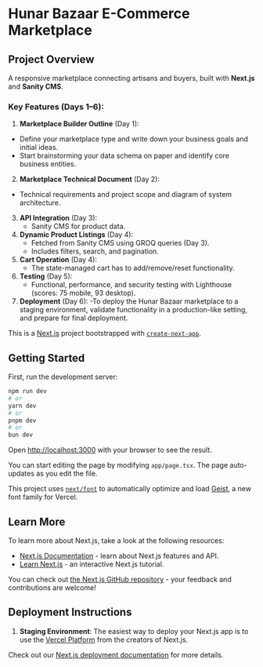 # Hunar Bazaar E-Commerce Marketplace  

## Project Overview  
A responsive marketplace connecting artisans and buyers, built with **Next.js** and **Sanity CMS**.  

### Key Features (Days 1–6): 
1. **Marketplace Builder Outline** (Day 1):
  - Define your marketplace type and write down your business goals and initial ideas.
  -  Start brainstorming your data schema on paper and identify core business entities.
2. **Marketplace Technical  Document** (Day 2):
  - Technical requirements and project scope and diagram of system architecture.
3. **API Integration** (Day 3):  
   - Sanity CMS for product data.
4. **Dynamic Product Listings** (Day 4):  
   - Fetched from Sanity CMS using GROQ queries (Day 3).  
   - Includes filters, search, and pagination.  
5. **Cart Operation** (Day 4):  
   - The state-managed cart has to add/remove/reset functionality.    
6. **Testing** (Day 5):  
   - Functional, performance, and security testing with Lighthouse (scores: 75 mobile, 93 desktop).  
7. **Deployment** (Day 6):
   -To deploy the Hunar Bazaar marketplace to a staging environment, validate functionality in a production-like setting, and prepare for final deployment.


This is a [Next.js](https://nextjs.org) project bootstrapped with [`create-next-app`](https://nextjs.org/docs/app/api-reference/cli/create-next-app).

## Getting Started

First, run the development server:

```bash
npm run dev
# or
yarn dev
# or
pnpm dev
# or
bun dev
```

Open [http://localhost:3000](http://localhost:3000) with your browser to see the result.

You can start editing the page by modifying `app/page.tsx`. The page auto-updates as you edit the file.

This project uses [`next/font`](https://nextjs.org/docs/app/building-your-application/optimizing/fonts) to automatically optimize and load [Geist](https://vercel.com/font), a new font family for Vercel.

## Learn More

To learn more about Next.js, take a look at the following resources:

- [Next.js Documentation](https://nextjs.org/docs) - learn about Next.js features and API.
- [Learn Next.js](https://nextjs.org/learn) - an interactive Next.js tutorial.

You can check out [the Next.js GitHub repository](https://github.com/vercel/next.js) - your feedback and contributions are welcome!


## Deployment Instructions  
1. **Staging Environment**: 
The easiest way to deploy your Next.js app is to use the [Vercel Platform](https://vercel.com/new?utm_medium=default-template&filter=next.js&utm_source=create-next-app&utm_campaign=create-next-app-readme) from the creators of Next.js.

Check out our [Next.js deployment documentation](https://nextjs.org/docs/app/building-your-application/deploying) for more details.
